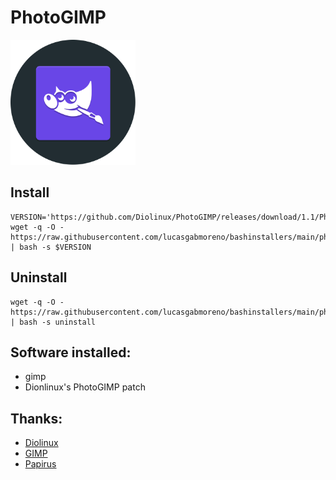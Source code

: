 # PhotoGIMP
<img src="preview.svg" width="200">

## Install
```
VERSION='https://github.com/Diolinux/PhotoGIMP/releases/download/1.1/PhotoGIMP.by.Diolinux.v2020.1.for.Flatpak.zip'
wget -q -O - https://raw.githubusercontent.com/lucasgabmoreno/bashinstallers/main/photogimp/install.sh | bash -s $VERSION
```

## Uninstall
```
wget -q -O - https://raw.githubusercontent.com/lucasgabmoreno/bashinstallers/main/photogimp/install.sh | bash -s uninstall
```
## Software installed:
* gimp
* Dionlinux's PhotoGIMP patch 

## Thanks:
* [Diolinux](https://github.com/Diolinux/PhotoGIMP)
* [GIMP](http://www.gimp.org.es/)
* [Papirus](https://github.com/PapirusDevelopmentTeam)
